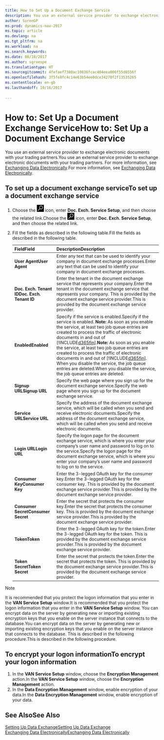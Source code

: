```yaml
---
title: How to Set Up a Document Exchange Service
description: You use an external service provider to exchange electronic documents with your trading partners.
author: SorenGP
ms.prod: dynamics-nav-2017
ms.topic: article
ms.devlang: na
ms.tgt_pltfrm: na
ms.workload: na
ms.search.keywords: 
ms.date: 08/18/2017
ms.author: sgroespe
ms.translationtype: HT
ms.sourcegitcommit: 4fefaef7380ac10836fcac404eea006f55d8556f
ms.openlocfilehash: 3f5fe8fc4c14e63b54ee0dce34278f2f13535265
ms.contentlocale: en-gb
ms.lasthandoff: 10/16/2017

---
```

# <a name="how-to-set-up-a-document-exchange-service"></a><span data-ttu-id="0bdac-103">How to: Set Up a Document Exchange Service</span><span class="sxs-lookup"><span data-stu-id="0bdac-103">How to: Set Up a Document Exchange Service</span></span>
<span data-ttu-id="0bdac-104">You use an external service provider to exchange electronic documents with your trading partners.</span><span class="sxs-lookup"><span data-stu-id="0bdac-104">You use an external service provider to exchange electronic documents with your trading partners.</span></span> <span data-ttu-id="0bdac-105">For more information, see [Exchanging Data Electronically](across-data-exchange.md).</span><span class="sxs-lookup"><span data-stu-id="0bdac-105">For more information, see [Exchanging Data Electronically](across-data-exchange.md).</span></span>  

## <a name="to-set-up-a-document-exchange-service"></a><span data-ttu-id="0bdac-106">To set up a document exchange service</span><span class="sxs-lookup"><span data-stu-id="0bdac-106">To set up a document exchange service</span></span>  
1. <span data-ttu-id="0bdac-107">Choose the ![Search for Page or Report](media/ui-search/search_small.png "Search for Page or Report icon") icon, enter **Doc. Exch. Service Setup**, and then choose the related link.</span><span class="sxs-lookup"><span data-stu-id="0bdac-107">Choose the ![Search for Page or Report](media/ui-search/search_small.png "Search for Page or Report icon") icon, enter **Doc. Exch. Service Setup**, and then choose the related link.</span></span>  
2. <span data-ttu-id="0bdac-108">Fill the fields as described in the following table.</span><span class="sxs-lookup"><span data-stu-id="0bdac-108">Fill the fields as described in the following table.</span></span>  

    |<span data-ttu-id="0bdac-109">Field</span><span class="sxs-lookup"><span data-stu-id="0bdac-109">Field</span></span>|<span data-ttu-id="0bdac-110">Description</span><span class="sxs-lookup"><span data-stu-id="0bdac-110">Description</span></span>|  
    |---------------------------------|---------------------------------------|  
    |<span data-ttu-id="0bdac-111">**User Agent**</span><span class="sxs-lookup"><span data-stu-id="0bdac-111">**User Agent**</span></span>|<span data-ttu-id="0bdac-112">Enter any text that can be used to identify your company in document exchange processes.</span><span class="sxs-lookup"><span data-stu-id="0bdac-112">Enter any text that can be used to identify your company in document exchange processes.</span></span>|  
    |<span data-ttu-id="0bdac-113">**Doc. Exch. Tenant ID**</span><span class="sxs-lookup"><span data-stu-id="0bdac-113">**Doc. Exch. Tenant ID**</span></span>|<span data-ttu-id="0bdac-114">Enter the tenant in the document exchange service that represents your company.</span><span class="sxs-lookup"><span data-stu-id="0bdac-114">Enter the tenant in the document exchange service that represents your company.</span></span> <span data-ttu-id="0bdac-115">This is provided by the document exchange service provider.</span><span class="sxs-lookup"><span data-stu-id="0bdac-115">This is provided by the document exchange service provider.</span></span>|  
    |<span data-ttu-id="0bdac-116">**Enabled**</span><span class="sxs-lookup"><span data-stu-id="0bdac-116">**Enabled**</span></span>|<span data-ttu-id="0bdac-117">Specify if the service is enabled.</span><span class="sxs-lookup"><span data-stu-id="0bdac-117">Specify if the service is enabled.</span></span> <span data-ttu-id="0bdac-118">**Note:**  As soon as you enable the service, at least two job queue entries are created to process the traffic of electronic documents in and out of [!INCLUDE[d365fin](includes/d365fin_md.md)].</span><span class="sxs-lookup"><span data-stu-id="0bdac-118">**Note:**  As soon as you enable the service, at least two job queue entries are created to process the traffic of electronic documents in and out of [!INCLUDE[d365fin](includes/d365fin_md.md)].</span></span> <span data-ttu-id="0bdac-119">When you disable the service, the job queue entries are deleted.</span><span class="sxs-lookup"><span data-stu-id="0bdac-119">When you disable the service, the job queue entries are deleted.</span></span>|  
    |<span data-ttu-id="0bdac-120">**Signup URL**</span><span class="sxs-lookup"><span data-stu-id="0bdac-120">**Signup URL**</span></span>|<span data-ttu-id="0bdac-121">Specify the web page where you sign up for the document exchange service.</span><span class="sxs-lookup"><span data-stu-id="0bdac-121">Specify the web page where you sign up for the document exchange service.</span></span>|  
    |<span data-ttu-id="0bdac-122">**Service URL**</span><span class="sxs-lookup"><span data-stu-id="0bdac-122">**Service URL**</span></span>|<span data-ttu-id="0bdac-123">Specify the address of the document exchange service, which will be called when you send and receive electronic documents.</span><span class="sxs-lookup"><span data-stu-id="0bdac-123">Specify the address of the document exchange service, which will be called when you send and receive electronic documents.</span></span>|  
    |<span data-ttu-id="0bdac-124">**Login URL**</span><span class="sxs-lookup"><span data-stu-id="0bdac-124">**Login URL**</span></span>|<span data-ttu-id="0bdac-125">Specify the logon page for the document exchange service, which is where you enter your company’s user name and password to log on to the service.</span><span class="sxs-lookup"><span data-stu-id="0bdac-125">Specify the logon page for the document exchange service, which is where you enter your company’s user name and password to log on to the service.</span></span>|  
    |<span data-ttu-id="0bdac-126">**Consumer Key**</span><span class="sxs-lookup"><span data-stu-id="0bdac-126">**Consumer Key**</span></span>|<span data-ttu-id="0bdac-127">Enter the 3-legged OAuth key for the consumer key.</span><span class="sxs-lookup"><span data-stu-id="0bdac-127">Enter the 3-legged OAuth key for the consumer key.</span></span> <span data-ttu-id="0bdac-128">This is provided by the document exchange service provider.</span><span class="sxs-lookup"><span data-stu-id="0bdac-128">This is provided by the document exchange service provider.</span></span>|  
    |<span data-ttu-id="0bdac-129">**Consumer Secret**</span><span class="sxs-lookup"><span data-stu-id="0bdac-129">**Consumer Secret**</span></span>|<span data-ttu-id="0bdac-130">Enter the secret that protects the consumer key.</span><span class="sxs-lookup"><span data-stu-id="0bdac-130">Enter the secret that protects the consumer key.</span></span> <span data-ttu-id="0bdac-131">This is provided by the document exchange service provider.</span><span class="sxs-lookup"><span data-stu-id="0bdac-131">This is provided by the document exchange service provider.</span></span>|  
    |<span data-ttu-id="0bdac-132">**Token**</span><span class="sxs-lookup"><span data-stu-id="0bdac-132">**Token**</span></span>|<span data-ttu-id="0bdac-133">Enter the 3-legged OAuth key for the token.</span><span class="sxs-lookup"><span data-stu-id="0bdac-133">Enter the 3-legged OAuth key for the token.</span></span> <span data-ttu-id="0bdac-134">This is provided by the document exchange service provider.</span><span class="sxs-lookup"><span data-stu-id="0bdac-134">This is provided by the document exchange service provider.</span></span>|  
    |<span data-ttu-id="0bdac-135">**Token Secret**</span><span class="sxs-lookup"><span data-stu-id="0bdac-135">**Token Secret**</span></span>|<span data-ttu-id="0bdac-136">Enter the secret that protects the token.</span><span class="sxs-lookup"><span data-stu-id="0bdac-136">Enter the secret that protects the token.</span></span> <span data-ttu-id="0bdac-137">This is provided by the document exchange service provider.</span><span class="sxs-lookup"><span data-stu-id="0bdac-137">This is provided by the document exchange service provider.</span></span>|  

> [!NOTE]  
>  <span data-ttu-id="0bdac-138">It is recommended that you protect the logon information that you enter in the **VAN Service Setup** window.</span><span class="sxs-lookup"><span data-stu-id="0bdac-138">It is recommended that you protect the logon information that you enter in the **VAN Service Setup** window.</span></span> <span data-ttu-id="0bdac-139">You can encrypt data on the server by generating new or importing existing encryption keys that you enable on the server instance that connects to the database.</span><span class="sxs-lookup"><span data-stu-id="0bdac-139">You can encrypt data on the server by generating new or importing existing encryption keys that you enable on the server instance that connects to the database.</span></span> <span data-ttu-id="0bdac-140">This is described in the following procedure.</span><span class="sxs-lookup"><span data-stu-id="0bdac-140">This is described in the following procedure.</span></span>  

## <a name="to-encrypt-your-logon-information"></a><span data-ttu-id="0bdac-141">To encrypt your logon information</span><span class="sxs-lookup"><span data-stu-id="0bdac-141">To encrypt your logon information</span></span>  
1. <span data-ttu-id="0bdac-142">In the **VAN Service Setup** window, choose the **Encryption Management** action.</span><span class="sxs-lookup"><span data-stu-id="0bdac-142">In the **VAN Service Setup** window, choose the **Encryption Management** action.</span></span>  
2. <span data-ttu-id="0bdac-143">In the **Data Encryption Management** window, enable encryption of your data.</span><span class="sxs-lookup"><span data-stu-id="0bdac-143">In the **Data Encryption Management** window, enable encryption of your data.</span></span> <!--For more information, see [Manage Data Encryption](../manage-data-encryption.md).-->  

## <a name="see-also"></a><span data-ttu-id="0bdac-144">See Also</span><span class="sxs-lookup"><span data-stu-id="0bdac-144">See Also</span></span>  
[<span data-ttu-id="0bdac-145">Setting Up Data Exchange</span><span class="sxs-lookup"><span data-stu-id="0bdac-145">Setting Up Data Exchange</span></span>](across-set-up-data-exchange.md)  
[<span data-ttu-id="0bdac-146">Exchanging Data Electronically</span><span class="sxs-lookup"><span data-stu-id="0bdac-146">Exchanging Data Electronically</span></span>](across-data-exchange.md)

